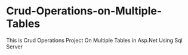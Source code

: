 # Crud-Operations-on-Multiple-Tables
This is Crud Operations Project On Multiple Tables in Asp.Net Using Sql Server

